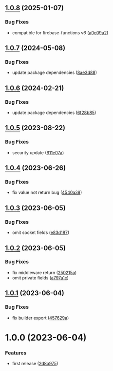 ## [1.0.8](https://github.com/ishowta/firebase-functions-middleware/compare/v1.0.7...v1.0.8) (2025-01-07)


### Bug Fixes

* compatible for firebase-functions v6 ([a0c09a2](https://github.com/ishowta/firebase-functions-middleware/commit/a0c09a20b0756b560513a17688f78e9943dfe2ee))

## [1.0.7](https://github.com/ishowta/firebase-functions-middleware/compare/v1.0.6...v1.0.7) (2024-05-08)


### Bug Fixes

* update package dependencies ([8ae3d88](https://github.com/ishowta/firebase-functions-middleware/commit/8ae3d8885e572a67ff1b889ddf5b1a451307aeab))

## [1.0.6](https://github.com/ishowta/firebase-functions-middleware/compare/v1.0.5...v1.0.6) (2024-02-21)


### Bug Fixes

* update package dependencies ([6f28b85](https://github.com/ishowta/firebase-functions-middleware/commit/6f28b85a2ecc4c4778b1bdd3548e8fed35e1bfac))

## [1.0.5](https://github.com/ishowta/firebase-functions-middleware/compare/v1.0.4...v1.0.5) (2023-08-22)


### Bug Fixes

* security update ([611e07a](https://github.com/ishowta/firebase-functions-middleware/commit/611e07a1466fd758a8c23c848d01cc59dffffa69))

## [1.0.4](https://github.com/ishowta/firebase-functions-middleware/compare/v1.0.3...v1.0.4) (2023-06-26)


### Bug Fixes

* fix value not return bug ([4540a38](https://github.com/ishowta/firebase-functions-middleware/commit/4540a3874f1fb8b19074e680eb2c3f4885ab8c52))

## [1.0.3](https://github.com/ishowta/firebase-functions-middleware/compare/v1.0.2...v1.0.3) (2023-06-05)


### Bug Fixes

* omit socket fields ([e83d187](https://github.com/ishowta/firebase-functions-middleware/commit/e83d187c31cbbb4baea9379c78a998d17878473d))

## [1.0.2](https://github.com/ishowta/firebase-functions-middleware/compare/v1.0.1...v1.0.2) (2023-06-05)


### Bug Fixes

* fix middleware return ([250215a](https://github.com/ishowta/firebase-functions-middleware/commit/250215a9fd7344bcaa21f36bb3ceee4b4617fc31))
* omit private fields ([a797a1c](https://github.com/ishowta/firebase-functions-middleware/commit/a797a1cb2382128715f53ce49c32873c8a5822ed))

## [1.0.1](https://github.com/ishowta/firebase-functions-middleware/compare/v1.0.0...v1.0.1) (2023-06-04)


### Bug Fixes

* fix builder export ([457629a](https://github.com/ishowta/firebase-functions-middleware/commit/457629abf83212687175d76985a8664bc26bed8b))

# 1.0.0 (2023-06-04)


### Features

* first release ([2d8a975](https://github.com/ishowta/firebase-functions-middleware/commit/2d8a975d70edb4399ac3e0603ad5060a82a8312e))
